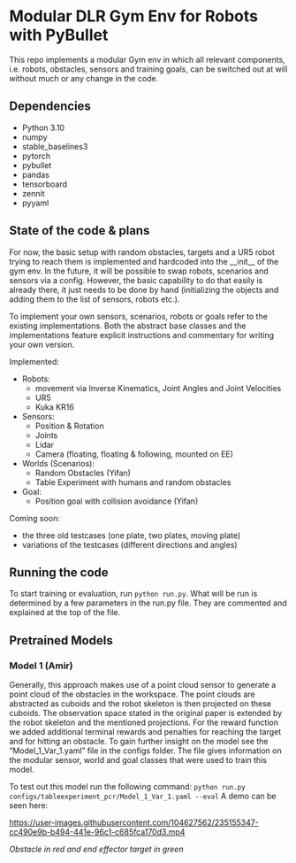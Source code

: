 # Modular DLR Gym Env for Robots with PyBullet

This repo implements a modular Gym env in which all relevant components, i.e. robots, obstacles, sensors and training goals, can be switched out at will without much or any change in the code.

## Dependencies

- Python 3.10
- numpy
- stable_baselines3
- pytorch
- pybullet
- pandas
- tensorboard
- zennit
- pyyaml

## State of the code & plans

For now, the basic setup with random obstacles, targets and a UR5 robot trying to reach them is implemented and hardcoded into the \_\_init\_\_ of the gym env. In the future, it will be possible to swap robots, scenarios and sensors via a config.
However, the basic capability to do that easily is already there, it just needs to be done by hand (initializing the objects and adding them to the list of sensors, robots etc.).

To implement your own sensors, scenarios, robots or goals refer to the existing implementations. Both the abstract base classes and the implementations feature explicit instructions and commentary for writing your own version.

Implemented:
- Robots:
    - movement via Inverse Kinematics, Joint Angles and Joint Velocities
    - UR5
    - Kuka KR16
- Sensors:
    - Position & Rotation
    - Joints
    - Lidar
    - Camera (floating, floating & following, mounted on EE)
- Worlds (Scenarios):
    - Random Obstacles (Yifan)
    - Table Experiment with humans and random obstacles
- Goal:
    - Position goal with collision avoidance (Yifan)

Coming soon:
- the three old testcases (one plate, two plates, moving plate)
- variations of the testcases (different directions and angles)

## Running the code

To start training or evaluation, run ```python run.py```. What will be run is determined by a few parameters in the run.py file. They are commented and explained at the top of the file.

## Pretrained Models
### Model 1 (Amir)
Generally, this approach makes use of a point cloud sensor to generate a point cloud of the obstacles in the workspace. The point clouds are abstracted as cuboids and the robot skeleton is then projected on these cuboids. The observation space stated in the original paper is extended by the robot skeleton and the mentioned projections. For the reward function we added additional terminal rewards and penalties for reaching the target and for hitting an obstacle. 
To gain further insight on the model see the “Model_1_Var_1.yaml” file in the configs folder. The file gives information on the modular sensor, world and goal classes that were used to train this model.

To test out this model run the following command: ```python run.py configs/tableexperiment_pcr/Model_1_Var_1.yaml --eval```
A demo can be seen here: 

https://user-images.githubusercontent.com/104627562/235155347-cc490e9b-b494-441e-96c1-c685fca170d3.mp4

*Obstacle in red and end effector target in green*
